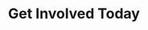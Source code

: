 ---
title : "Get Involved Today"
layout: "goal"
description: "Technologies is about advancement, and innovation is to come out with something original and unique, and MHR is combining this tow terms together, to make high quality and affordable helmet for all motorcycle riders."
image : "images/helmet/c1.png"



########### Goal ##########
goal:
  enable : true
  section : ""
  title: 'Get Involved Today!'
  item:
  - title: 'GIVE'
    desc : '<b>YOUR dollars WILL make a difference! </b><br><br>Any amount can change a refugee`s circumstance and add hope to their difficult lives.<br><br><b>$25</b> can provide school fees for 1 child for 1 month<br><br>
    <br><b>$35</b> can provide a baby supplies package to a birthing refugee woman. <br><picture>
    <img src="/images/1.png"  loading="lazy" class="img-fluid w-100" alt="" name="" id="">
    <br><br>
    <b>$250</b> can subsidise birth costs (normal or C-Section) as refugees are charged private rates.<br><br><b>$300</b> provides education for 1 child for 1 year.<br>

    <img src="/images/tool.png"  loading="lazy" class="img-fluid w-100" alt="" name="" id=""><br><br>
    </picture><br><b>$500</b> provides for complete birthing costs (start to finish) for 1 refugee woman/family<br><br><b>When YOUR dollars are combined with our services and care, a refugee’s life is given HOPE.</b>'
    btn : "GIVE"
    url: "donation"
    color: 'blue'
    link: true
    bg: 'green'
  - title: 'Volunteer'
    desc: "<b>If YOU have a heart to serve - join our team and volunteer your services!</b><br><br><br><b>* Education field: </b><br>Short term or long term volunteers are needed to help run small learning centres. Need to speak good English and enjoy working with children who are eager to learn. Teaching experience is welcomed but not essential - can train on site.We can also use help with curriculum developement, which can be done online.<br><br><b>* Mental Health field:</b><br> Trained Social workers, experience in this field or someone who has this field at heart, but without qualification, can still be of great value in this work.<br><br><b>* Birthing field:</b><br> Midwives, Doulas, or the willingness to be trained in these skills, would be most welcome. <br>In all of the above - we need helpers who will be dedicated, flexible and most especially, who have a heart to love, care and respect vulnerable refugees."
    btn: "Contact Us"
    url: "donation"
    color: 'green'
    bg: 'red'
  - title: 'Corporate Partners'
    desc : "The world faces a massive refugee crisis, with more than 200,000 Rohingya refugees within our sphere of influence.<br>With <b>Corporate social responsibility and investment </b> becoming a standard in business strategies, giving back to society and contributing to the community, you have an enormous capacity to support and empower these refugees as full participants in the economy and bring value to society as a whole.<br> <br>This can be recognised as <b>a force for good</b>, creating a positive brand image, attracting talent and investors and increasing brand loyalty in an era when consumers want to see businesses acting as <b>agents of positive change.</b><br>This kind of corporate action says a lot about how they treat their stakeholders.<br><br>As an organization committed to CSR you can partner with us to continue to serve, support, educate and care for these families.<br>Our efforts and services enable organizations to participate through a reliable channel that has proven its dedication to this community over the last 2 years, <b>assisting more than 200 families</b> and which has established several community learning centers. And this is only the beginning. We can do so much more with your support and investment."
    btn : "Contact Us"
    url: "donation"
    color: 'red'
    bg: 'blue'
---